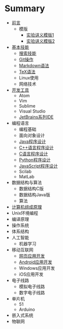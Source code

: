 # Summary

* [前言](README.md)
  * 模版
    * [实验讲义模版1](lab_handout_template1.md)
    * [实验讲义模版2](lab_handout_template2.md)
* [基本技能](skills/README.md)
  * [搜索技能](skills/search.md) 
  * [Git操作](skills/git/README.md)
  * [Markdown语法](skills/markdown/README.md)
  * [TeX语法](skills/tex/README.md)
  * Linux使用
  * 网络技术
* [开发工具](common/dev-tools/README.md)
  * Atom
  * Vim
  * Sublime
  * Visual Studio
  * [JetBrains系列IDE](common/dev-tools/jetbrains/README.md)
* 编程语言
   * 编程基础
   * 面向对象设计
   * [Java程序设计](lang/java/README.md)
   * [C++语言程序设计](lang/cplusplus/README.md)
   * [C语言程序设计](lang/c/README.md)
   * [Python程序设计](lang/python/README.md)
   * [JavaScript程序设计](lang/js/README.md)
   * Scilab
   * MatLab
* 数据结构与算法
  * 数据结构C版
  * 数据结构Java版
  * 算法
* [计算机组成原理](cs/zuchen/README.md)
* Unix环境编程
* 编译原理
* 操作系统
* 体系结构
* 人工智能
  * 机器学习
* 移动互联网
   * [网页应用开发](iot/webapp/README.md)
   * [Android应用开发](iot/android/README.md)
   * Windows应用开发
   * iOS应用开发
* 电子线路
  * 模拟电子线路
  * 数字电子线路
* 单片机
   * 51
   * Arduino
* 嵌入式系统
* 物联网
